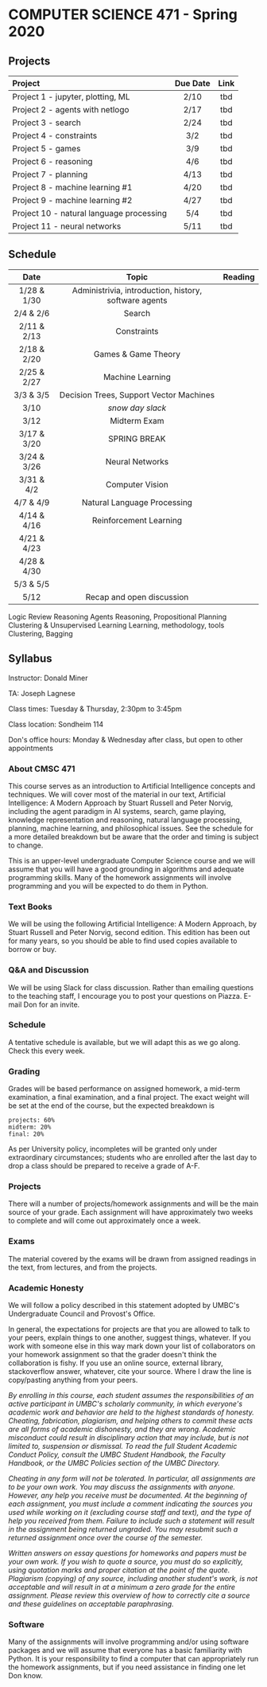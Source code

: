 # COMPUTER SCIENCE 471 - Spring 2020

## Projects


| Project                            |  Due Date   | Link   |
|:----------------------------------|:-----------:|:------:|
| Project 1 - jupyter, plotting, ML  | 2/10        | tbd    |
| Project 2 - agents with netlogo | 2/17 | tbd |
| Project 3 - search | 2/24 | tbd |
| Project 4 - constraints | 3/2 | tbd |
| Project 5 - games | 3/9 | tbd |
| Project 6 - reasoning | 4/6 | tbd |
| Project 7 - planning | 4/13 | tbd |
| Project 8 - machine learning #1 | 4/20 | tbd |
| Project 9 - machine learning #2 | 4/27 | tbd |
| Project 10 - natural language processing | 5/4 | tbd |
| Project 11 - neural networks | 5/11 | tbd |


## Schedule 

| Date          | Topic                        | Reading |
|:-------------:|:----------------------------:|:-------:|
| 1/28 & 1/30 | Administrivia, introduction, history, software agents |   |
| 2/4 & 2/6 | Search |  |
| 2/11 & 2/13 | Constraints |  |
| 2/18 & 2/20 | Games & Game Theory |  |
| 2/25 & 2/27 | Machine Learning |  |
| 3/3 & 3/5 | Decision Trees, Support Vector Machines |  |
| 3/10 | _snow day slack_ | |
| 3/12 | Midterm Exam | |
| 3/17 & 3/20 | SPRING BREAK | |
| 3/24 & 3/26 | Neural Networks |  |
| 3/31 & 4/2| Computer Vision |  |
| 4/7 & 4/9 | Natural Language Processing |  |
| 4/14 & 4/16 | Reinforcement Learning |  |
| 4/21 & 4/23 |  |  |
| 4/28 & 4/30 |  |  |
| 5/3 & 5/5 | | |
| 5/12 | Recap and open discussion |  |

Logic Review
 Reasoning Agents
Reasoning, Propositional
Planning
 Clustering & Unsupervised Learning
Learning, methodology, tools
Clustering, Bagging

## Syllabus

Instructor: Donald Miner

TA: Joseph Lagnese

Class times: Tuesday & Thursday, 2:30pm to 3:45pm

Class location: Sondheim 114

Don's office hours: Monday & Wednesday after class, but open to other appointments


### About CMSC 471

This course serves as an introduction to Artificial Intelligence concepts and techniques. We will cover most of the material in our text, Artificial Intelligence: A Modern Approach by Stuart Russell and Peter Norvig, including the agent paradigm in AI systems, search, game playing, knowledge representation and reasoning, natural language processing, planning, machine learning, and philosophical issues. See the schedule for a more detailed breakdown but be aware that the order and timing is subject to change.

This is an upper-level undergraduate Computer Science course and we will assume that you will have a good grounding in algorithms and adequate programming skills. Many of the homework assignments will involve programming and you will be expected to do them in Python.

### Text Books

We will be using the following Artificial Intelligence: A Modern Approach, by Stuart Russell and Peter Norvig, second edition. This edition has been out for many years, so you should be able to find used copies available to borrow or buy.

### Q&A and Discussion

We will be using Slack for class discussion. Rather than emailing questions to the teaching staff, I encourage you to post your questions on Piazza. E-mail Don for an invite.

### Schedule
A tentative schedule is available, but we will adapt this as we go along. Check this every week.

### Grading

Grades will be based performance on assigned homework, a mid-term examination, a final examination, and a final project. The exact weight will be set at the end of the course, but the expected breakdown is

    projects: 60%
    midterm: 20%
    final: 20%

As per University policy, incompletes will be granted only under extraordinary circumstances; students who are enrolled after the last day to drop a class should be prepared to receive a grade of A-F.

### Projects

There will a number of projects/homework assignments and will be the main source of your grade. Each assignment will have approximately two weeks to complete and will come out approximately once a week.


### Exams

The material covered by the exams will be drawn from assigned readings in the text, from lectures, and from the projects.


### Academic Honesty

We will follow a policy described in this statement adopted by UMBC's Undergraduate Council and Provost's Office.

In general, the expectations for projects are that you are allowed to talk to your peers, explain things to one another, suggest things, whatever. If you work with someone else in this way mark down your list of collaborators on your homework assignment so that the grader doesn't think the collaboration is fishy. If you use an online source, external library, stackoverflow answer, whatever, cite your source. Where I draw the line is copy/pasting anything from your peers. 

*By enrolling in this course, each student assumes the responsibilities of an active participant in UMBC's scholarly community, in which everyone's academic work and behavior are held to the highest standards of honesty. Cheating, fabrication, plagiarism, and helping others to commit these acts are all forms of academic dishonesty, and they are wrong. Academic misconduct could result in disciplinary action that may include, but is not limited to, suspension or dismissal. To read the full Student Academic Conduct Policy, consult the UMBC Student Handbook, the Faculty Handbook, or the UMBC Policies section of the UMBC Directory.* 

*Cheating in any form will not be tolerated. In particular, all assignments are to be your own work. You may discuss the assignments with anyone. However, any help you receive must be documented. At the beginning of each assignment, you must include a comment indicating the sources you used while working on it (excluding course staff and text), and the type of help you received from them. Failure to include such a statement will result in the assignment being returned ungraded. You may resubmit such a returned assignment once over the course of the semester.*

*Written answers on essay questions for homeworks and papers must be your own work. If you wish to quote a source, you must do so explicitly, using quotation marks and proper citation at the point of the quote. Plagiarism (copying) of any source, including another student's work, is not acceptable and will result in at a minimum a zero grade for the entire assignment. Please review this overview of how to correctly cite a source and these guidelines on acceptable paraphrasing.*

### Software

Many of the assignments will involve programming and/or using software packages and we will assume that everyone has a basic familiarity with Python. It is your responsibility to find a computer that can appropriately run the homework assignments, but if you need assistance in finding one let Don know.
